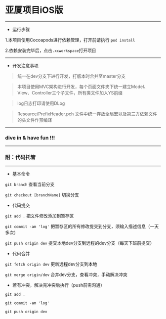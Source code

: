 
# 亚厦项目iOS版

---

- 运行步骤

1.本项目使用Cocoapods进行依赖管理，打开前请执行 ```pod install```

2.依赖安装完毕后，点击`.xcworkspace`打开项目

---

- 开发注意事项

> 统一在dev分支下进行开发，打版本时合并至master分支

> 本项目使用MVC架构进行开发，每个页面文件夹下统一建立Model、View、Controller三个子文件，所有类文件加入YS前缀
 
> log日志打印请使用DLog

> Resource/PrefixHeader.pch 文件中统一存放全局宏以及第三方依赖文件的头文件作预编译

---

### dive in & have fun !!!

---

### 附：代码托管

---

- 基本命令

```git branch``` 查看当前分支

```git checkout [branchName]``` 切换分支

- 代码提交

```git add .``` 把文件修改添加到暂存区

```git commit -am 'log'```  把暂存区的所有修改提交到分支，须输入描述信息（一天多次）

```git push origin dev``` 提交本地dev分支到远程的dev分支（每天下班前提交）

- 代码合并

```git fetch origin dev```   更新远程dev分支到本地 

```git merge origin/dev```   合并dev分支，查看冲突，手动解决冲突

- 若有冲突，解决完冲突后执行（push前需沟通）

```git add .```

```git commit -am 'log'```

`git push origin dev`
